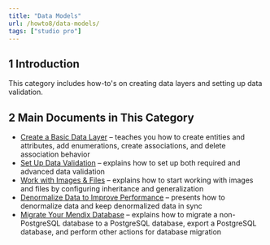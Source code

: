 ```yaml
---
title: "Data Models"
url: /howto8/data-models/
tags: ["studio pro"]
---
```


## 1 Introduction

This category includes how-to's on creating data layers and setting up data validation.

## 2 Main Documents in This Category

* [Create a Basic Data Layer](create-a-basic-data-layer) – teaches you how to create entities and attributes, add enumerations, create associations, and delete association behavior
* [Set Up Data Validation](setting-up-data-validation) – explains how to set up both required and advanced data validation
* [Work with Images & Files](working-with-images-and-files) – explains how to start working with images and files by configuring inheritance and generalization
* [Denormalize Data to Improve Performance](denormalize-data-to-improve-performance) – presents how to denormalize data and keep denormalized data in sync
* [Migrate Your Mendix Database](migrating-your-mendix-database) – explains how to migrate a non-PostgreSQL database to a PostgreSQL database, export a PostgreSQL database, and perform other actions for database migration
